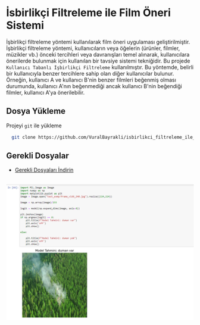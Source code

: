 
# İsbirlikçi Filtreleme ile Film Öneri Sistemi
İşbirlikçi filtreleme yöntemi kullanılarak film öneri uygulaması geliştirilmiştir.
İşbirlikçi filtreleme yöntemi, kullanıcıların veya öğelerin (ürünler, filmler, müzikler vb.) önceki tercihleri veya davranışları temel alınarak, kullanıcılara önerilerde bulunmak için kullanılan bir tavsiye sistemi tekniğidir.
Bu projede `Kullanıcı Tabanlı İşbirlikçi Filtreleme` kullanılmıştır. Bu yöntemde, belirli bir kullanıcıyla benzer tercihlere sahip olan diğer kullanıcılar bulunur. Örneğin, kullanıcı A ve kullanıcı B'nin benzer filmleri beğenmiş olması durumunda, kullanıcı A'nın beğenmediği ancak kullanıcı B'nin beğendiği filmler, kullanıcı A'ya önerilebilir.


## Dosya Yükleme

Projeyi `git` ile yükleme 

```bash
  git clone https://github.com/VuralBayrakli/isbirlikci_filtreleme_ile_film_oneri_sistemi.git
```
## Gerekli Dosyalar
 - [Gerekli Dosyaları İndirin](https://files.grouplens.org/datasets/movielens/ml-25m.zip)

## 

![App Screenshot](https://github.com/VuralBayrakli/Transfer_Learning_Siniflandirma/blob/master/screenshots/ss1.png)


